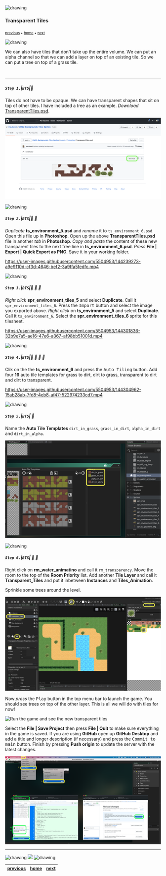 <img src="https://via.placeholder.com/1000x4/45D7CA/45D7CA" alt="drawing" height="4px"/>

### Transparent Tiles

<sub>[previous](../animated-tiles/README.md#user-content-animated-tiles) • [home](../README.md#user-content-gms2-background-tiles--sprites---table-of-contents) • [next](../animations/README.md#user-content-animations)</sub>

<img src="https://via.placeholder.com/1000x4/45D7CA/45D7CA" alt="drawing" height="4px"/>

We can also have tiles that don't take up the entire volume.  We can put an alpha channel so that we can add a layer on top of an existing tile.  So we can put a tree on top of a grass tile.

<br>

---


##### `Step 1.`\|`BTS`|:small_blue_diamond:

Tiles do not have to be opaque.  We can have transparent shapes that sit on top of other tiles.  I have included a tree as an example.  *Download* [TransparentTiles.psd](../Assets/Photoshop/TransparentTiles.psd).

![Locate Inluded Files/TutorialResources/Photoshop/TransparentTree.psd](images/TransparentTreePSD.png)

<img src="https://via.placeholder.com/500x2/45D7CA/45D7CA" alt="drawing" height="2px" alt = ""/>

##### `Step 2.`\|`BTS`|:small_blue_diamond: :small_blue_diamond: 

*Duplicate* **ts_environment_5.psd** and *rename* it to `ts_environment_6.psd`. Open this file up in **Photoshop**.  Open up the above **TransparentTiles.psd** file in another *tab* in **Photoshop**. *Copy and paste* the content of these new transparent tiles to the next free line in **ts_environment_6.psd**. *Press* **File | Export | Quick Export as PNG**.  Save it in your working folder.

https://user-images.githubusercontent.com/5504953/144239273-a9e9110d-cf3d-4646-bef2-3a9ffa5fedfc.mp4

<img src="https://via.placeholder.com/500x2/45D7CA/45D7CA" alt="drawing" height="2px" alt = ""/>

##### `Step 3.`\|`BTS`|:small_blue_diamond: :small_blue_diamond: :small_blue_diamond:

*Right click* **spr_environment_tiles_5** and select **Duplicate**.  Call it `spr_environment_tiles_6`.  Press the <kbd>Import</kbd> button and select the image you exported above. *Right click* on **ts_environment_5** and select **Duplicate**. Call it `ts_environment_6`.  Select the **spr_environment_tiles_6** sprite for this tilesheet.

https://user-images.githubusercontent.com/5504953/144301836-32b9e7a5-ae16-47e6-a367-af98bb51001d.mp4

<img src="https://via.placeholder.com/500x2/45D7CA/45D7CA" alt="drawing" height="2px" alt = ""/>

##### `Step 4.`\|`BTS`|:small_blue_diamond: :small_blue_diamond: :small_blue_diamond: :small_blue_diamond:

Clik on the the **ts_environment_6** and press the <kbd>Auto Tiling</kbd> button. Add four **16** auto tile templates for grass to dirt, dirt to grass, transparent to dirt and dirt to transparent.

https://user-images.githubusercontent.com/5504953/144304962-15ab28ab-7fd8-4eb8-af47-522974233cd7.mp4

<img src="https://via.placeholder.com/500x2/45D7CA/45D7CA" alt="drawing" height="2px" alt = ""/>

##### `Step 5.`\|`BTS`| :small_orange_diamond:

Name the **Auto Tile Templates** `dirt_in_grass`, `grass_in_dirt`, `alpha_in_dirt` and `dirt_in_alpha`.

![name auto tile templates](images/nameAutoTiles.png)

<img src="https://via.placeholder.com/500x2/45D7CA/45D7CA" alt="drawing" height="2px" alt = ""/>

##### `Step 6.`\|`BTS`| :small_orange_diamond: :small_blue_diamond:

Right click on **rm_water_animatino** and call it `rm_transparency`.  Move the room to the top of the **Room Priority** list. Add another **Tile Layer** and call it **Transparent_Tiles** and put it inbetween **Instances** and **Tiles_Animation**.

Sprinkle some trees around the level.

![Open rm_lbl_test_3 and add another Tile Layer and call it Transparent_Tiles and put it between Instances and Tiles_Animation and add some trees to the level](images/AddTreesToRoom.png)

Now *press* the <kbd>Play</kbd> button in the top menu bar to launch the game. You should see trees on top of the other layer.  This is all we will do with tiles for now! 

![Run the game and see the new transparent tiles](images/TransparentTiles.gif)

Select the **File | Save Project** then press **File | Quit** to make sure everything in the game is saved. If you are using **GitHub** open up **GitHub Desktop** and add a title and longer description (if necessary) and press the <kbd>Commit to main</kbd> button. Finish by pressing **Push origin** to update the server with the latest changes.

![save, quit, commit and push to github](images/GitHub.png)

___

<img src="https://via.placeholder.com/1000x4/dba81a/dba81a" alt="drawing" height="4px" alt = ""/>

<img src="https://via.placeholder.com/1000x100/45D7CA/000000/?text=Next Up - Animations">

<img src="https://via.placeholder.com/1000x4/dba81a/dba81a" alt="drawing" height="4px" alt = ""/>

| [previous](../animated-tiles/README.md#user-content-animated-tiles)| [home](../README.md#user-content-gms2-background-tiles--sprites---table-of-contents) | [next](../animations/README.md#user-content-animations)|
|---|---|---|

